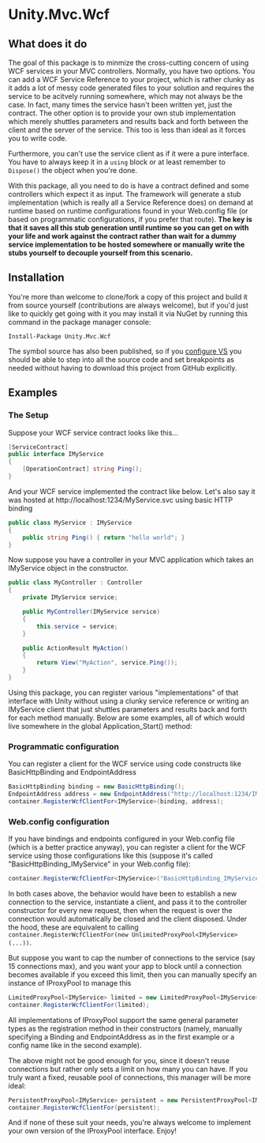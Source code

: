 ﻿# Unity.Mvc.Wcf

## What does it do

The goal of this package is to minmize the cross-cutting
concern of using WCF services in your MVC controllers. Normally,
you have two options. You can add a WCF Service Reference
to your project, which is rather clunky as it adds a lot
of messy code generated files to your solution and requires
the service to be acitvely running somewhere, which may not
always be the case. In fact, many times the service hasn't
been written yet, just the contract. The other option is to
provide your own stub implementation which merely shuttles
parameters and results back and forth between the client
and the server of the service. This too is less than ideal
as it forces you to write code.

Furthermore, you can't use the service client as if it were a
pure interface. You have to always keep it in a `using` block
or at least remember to `Dispose()` the object when you're done.

With this package, all you need to do is have a contract defined
and some controllers which expect it as input. The framework will
generate a stub implementation (which is really all a Service Reference
does) on demand at runtime based on runtime configurations found in
your Web.config file (or based on programmatic configurations, if
you prefer that route). **The key is that it saves all this stub
generation until runtime so you can get on with your life and
work against the contract rather than wait for a dummy service
implementation to be hosted somewhere or manually write the stubs
yourself to decouple yourself from this scenario.**

## Installation

You're more than welcome to clone/fork a copy of this project and
build it from source yourself (contributions are always welcome),
but if you'd just like to quickly get going with it you may install
it via NuGet by running this command in the package manager console:

```
Install-Package Unity.Mvc.Wcf
```

The symbol source has also been published, so if you [configure VS](http://www.symbolsource.org/Public/Home/VisualStudio)
you should be able to step into all the source code and set breakpoints
as needed without having to download this project from GitHub explicitly.

## Examples

### The Setup

Suppose your WCF service contract looks like this...

```C#
[ServiceContract]
public interface IMyService
{
    [OperationContract] string Ping();
}
```

And your WCF service implemented the contract like below.
Let's also say it was hosted at http://localhost:1234/MyService.svc
using basic HTTP binding

```C#
public class MyService : IMyService
{
    public string Ping() { return "hello world"; }
}
```

Now suppose you have a controller in your MVC application
which takes an IMyService object in the constructor.

```C#
public class MyController : Controller
{
    private IMyService service;

    public MyController(IMyService service)
    {
        this.service = service;
    }

    public ActionResult MyAction()
    {
        return View("MyAction", service.Ping());
    }
}
```

Using this package, you can register various "implementations"
of that interface with Unity without using a clunky service reference
or writing an IMyService client that just shuttles parameters and
results back and forth for each method manually. Below are some examples,
all of which would live somewhere in the global Application_Start() method:

### Programmatic configuration

You can register a client for the WCF service using
code constructs like BasicHttpBinding and EndpointAddress

```C#
BasicHttpBinding binding = new BasicHttpBinding();
EndpointAddress address = new EndpointAddress("http://localhost:1234/IMyService.svc");
container.RegisterWcfClientFor<IMyService>(binding, address);
```

### Web.config configuration

If you have bindings and endpoints configured in
your Web.config file (which is a better practice anyway),
you can register a client for the WCF service using
those configurations like this (suppose it's called
"BasicHttpBinding_IMyService" in your Web.config file):

```C#
container.RegisterWcfClientFor<IMyService>("BasicHttpBinding_IMyService");
```

In both cases above, the behavior would have been to establish
a new connection to the service, instantiate a client, and pass it
to the controller constructor for every new request, then when the
request is over the connection would automatically be closed and
the client disposed. Under the hood, these are equivalent to calling
`container.RegisterWcfClientFor(new UnlimitedProxyPool<IMyService>(...))`.

But suppose you want to cap the number of connections to the service
(say 15 connections max), and you want your app to block until
a connection becomes available if you exceed this limit, then you
can manually specify an instance of IProxyPool to manage this

```C#
LimitedProxyPool<IMyService> limited = new LimitedProxyPool<IMyService>(15, "BasicHttpBinding_IMyService");
container.RegisterWcfClientFor(limited);
```

All implementations of IProxyPool support the same general parameter types
as the registration method in their constructors (namely, manually specifying
a Binding and EndpointAddress as in the first example or a config name like
in the second example).

The above might not be good enough for you, since it doesn't reuse
connections but rather only sets a limit on how many you can have.
If you truly want a fixed, reusable pool of connections, this manager
will be more ideal:

```C#
PersistentProxyPool<IMyService> persistent = new PersistentProxyPool<IMyService>(15, binding, address);
container.RegisterWcfClientFor(persistent);
```

And if none of these suit your needs, you're always welcome to implement
your own version of the IProxyPool interface. Enjoy!